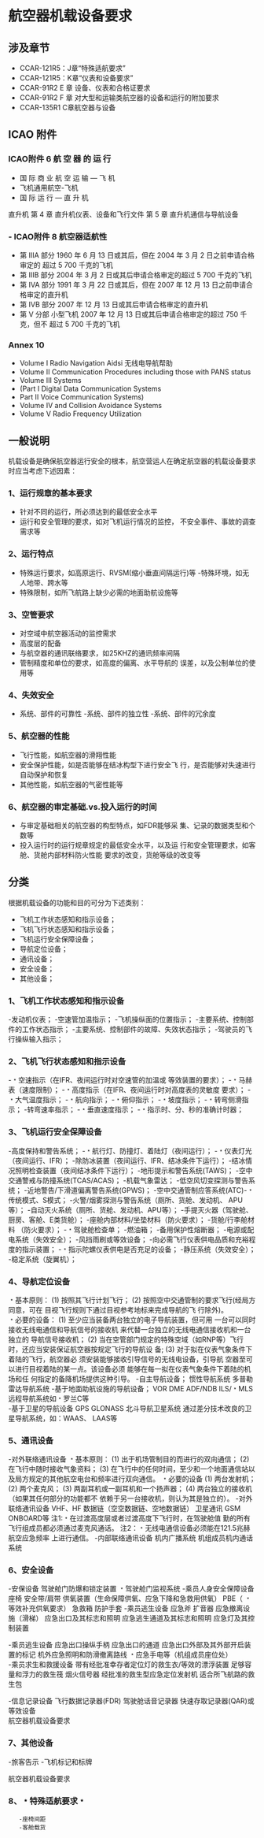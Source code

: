 # 航空器机载设备要求
## 涉及章节

- CCAR-121R5：J章“特殊适航要求”
- CCAR-121R5：K章“仪表和设备要求”
- CCAR-91R2 E 章 设备、仪表和合格证要求
- CCAR-91R2 F 章 对大型和运输类航空器的设备和运行的附加要求
- CCAR-135R1 C章航空器与设备

## ICAO 附件


###  ICAO附件 6 航 空 器 的 运 行

- 国 际 商 业 航 空 运 输 — 飞 机
- 飞机通用航空-飞机
- 国 际 运 行 — 直 升 机

直升机
第 4 章 直升机仪表、设备和飞行文件
第 5 章 直升机通信与导航设备

### - ICAO附件 8 航空器适航性

- 第 IIIA 部分 1960 年 6 月 13 日或其后，但在 2004 年 3 月 2 日之前申请合格审定的 超过 5 700 千克的飞机
- 第 IIIB 部分 2004 年 3 月 2 日或其后申请合格审定的超过 5 700 千克的飞机 
- 第 IVA 部分 1991 年 3 月 22 日或其后，但在 2007 年 12 月 13 日之前申请合格审定的直升机 
- 第 IVB 部分 2007 年 12 月 13 日或其后申请合格审定的直升机
- 第 V 分部 小型飞机 2007 年 12 月 13 日或其后申请合格审定的超过 750 千克，但不 超过 5 700 千克的飞机

### Annex 10
- Volume I Radio Navigation Aidsi 无线电导航帮助
- Volume II Communication Procedures including those with PANS status
- Volume III  Systems
- (Part I Digital Data Communication Systems
- Part II Voice Communication Systems)
- Volume IV  and Collision Avoidance Systems
- Volume V  Radio Frequency  Utilization
  
## 一般说明
  机载设备是确保航空器运行安全的根本，航空营运人在确定航空器的机载设备要求时应当考虑下述因素：
###   1、运行规章的基本要求
- 针对不同的运行，所必须达到的最低安全水平
- 运行和安全管理的要求，如对飞机运行情况的监控， 不安全事件、事故的调查需求等
  
###  2、运行特点
- 特殊运行要求，如高原运行、RVSM(缩小垂直间隔运行)等
  -特殊环境，如无人地带、跨水等
- 特殊限制，如所飞航路上缺少必需的地面助航设施等 

###  3、空管要求
- 对空域中航空器活动的监控需求
- 高度层的配备
- 与航空器的通讯联络要求，如25KHZ的通讯频率间隔
- 管制精度和单位的要求，如高度的偏离、水平导航的
   误差，以及公制单位的使用等
   
###  4、失效安全
- 系统、部件的可靠性
  -系统、部件的独立性
  -系统、部件的冗余度
  
###    5、航空器的性能
- 飞行性能，如航空器的滑翔性能
- 安全保护性能，如是否能够在结冰构型下进行安全飞
   行，是否能够对失速进行自动保护和恢复
- 其他性能，如航空器的气密性能等
  
###     6、航空器的审定基础.vs.投入运行的时间
- 与审定基础相关的航空器的构型特点，如FDR能够采
   集、记录的数据类型和个数等
- 投入运行时的运行规章规定的最低安全水平，以及运
   行和安全管理要求，如客舱、货舱内部材料防火性能
   要求的改变，货舱等级的改变等
  
## 分类
  根据机载设备的功能和目的可分为下述类别：

- 飞机工作状态感知和指示设备；
- 飞机飞行状态感知和指示设备；
- 飞机运行安全保障设备；
- 导航定位设备；
- 通讯设备；
- 安全设备；
- 其他设备；

### 1、飞机工作状态感知和指示设备

-发动机仪表；
-空速管加温指示；
-飞机操纵面的位置指示；
-主要系统、控制部件的工作状态指示；
-主要系统、控制部件的故障、失效状态指示；
-驾驶员的飞行操纵输入指示；
   

### 2、飞机飞行状态感知和指示设备
  -﹡空速指示（在IFR、夜间运行时对空速管的加温或
    等效装置的要求）；
   -﹡马赫表（速度限制）；
   -﹡高度指示（在IFR、夜间运行时对高度表的灵敏度
    要求）；
   -﹡大气温度指示；
   -﹡航向指示；
   -﹡俯仰指示；
   -﹡坡度指示；
   -﹡转弯侧滑指示；
   -转弯速率指示；
   -﹡垂直速度指示；
   -﹡指示时、分、秒的准确计时器；

### 3、飞机运行安全保障设备
   -高度保持和警告系统；
   -﹡航行灯、防撞灯、着陆灯（夜间运行）；
   -﹡仪表灯光（夜间运行、IFR）；
   -除防冰装置（夜间运行、IFR、结冰条件下运行）；
   -结冰情况照明检查装置（夜间结冰条件下运行）；
   -地形提示和警告系统(TAWS)；
   -空中交通警戒与防撞系统(TCAS/ACAS)；
   -机载气象雷达；
   -低空风切变探测与警告系统；
   -近地警告/下滑道偏离警告系统(GPWS)；
   -空中交通管制应答系统(ATC)-﹡传统模式、S模式；
   -火警/烟雾探测与警告系统（厕所、货舱、发动机、
    APU等）；
   -自动灭火系统（厕所、货舱、发动机、APU等）；
   -手提灭火器（驾驶舱、厨房、客舱、E类货舱）；
   -座舱内部材料/坐垫材料（防火要求）；
   -货舱/行李舱材料 （防火要求）；
   -﹡驾驶舱检查单；
   -燃油箱；
   -备用保护性熔断器；
   -电源或配电系统（失效安全）；
   -风挡雨刷或等效设备；
   -向必需飞行仪表供电品质和充裕程度的指示装置；
   -﹡指示陀螺仪表供电是否充足的设备；
   -静压系统（失效安全）；
   -稳定系统（旋翼机）；
   
### 4、导航定位设备
   ﹡基本原则：
      (1) 按照其飞行计划飞行； 
      (2) 按照空中交通管制的要求飞行(经局方同意，可在
      目视飞行规则下通过目视参考地标来完成导航的飞
      行除外)。   
   ﹡必要的设备：
   (1) 至少应当装备两台独立的电子导航装置，但可用
      一台可以同时接收无线电通信和导航信号的接收机
      来代替一台独立的无线电通信接收机和一台独立的
      导航信号接收机； 
   (2) 当在空管部门规定的特殊空域（如RNP等）飞行
      时，还应当安装保证航空器按规定飞行的导航设
      备;
   (3) 对于拟在仪表气象条件下着陆的飞行，航空器必
      须安装能够接收引导信号的无线电设备，引导航
      空器至可以进行目视着陆的某一点。该设备必须
      能够在每一拟在仪表气象条件下着陆的机场和任
      何指定的备降机场提供这种引导。 
   -自主导航设备；
    惯性导航系统
    多普勒雷达导航系统
   -基于地面助航设施的导航设备；
    VOR
    DME
    ADF/NDB
    ILS/﹡MLS
    远程导航系统如﹡罗兰C等         
   -基于卫星的导航设备
    GPS
    GLONASS
    北斗导航卫星系统
    通过差分技术改良的卫星导航系统，如：WAAS、
    LAAS等
### 5、通讯设备
   -对外联络通讯设备
    ﹡基本原则：
        (1) 出于机场管制目的而进行的双向通信； 
        (2) 在飞行中随时接收气象资料； 
        (3) 在飞行中的任何时间，至少和一个地面通信站以
       及局方规定的其他航空电台和频率进行双向通信。
    ﹡必要的设备
    (1) 两台发射机； 
        (2) 两个麦克风； 
        (3) 两副耳机或一副耳机和一个扬声器； 
    (4) 两台独立的接收机（如果其任何部分的功能都不
       依赖于另一台接收机，则认为其是独立的）。
   -对外联络通讯设备
    VHF、HF
    数据链（空空数据链、空地数据链）
    卫星通讯
    GSM ONBOARD等
注1:﹡在过渡高度层或者过渡高度下飞行时，在驾驶舱值
    勤的所有飞行组成员都必须通过麦克风通话。
注2：﹡无线电通信设备必须能在121.5兆赫航空应急频率
     上进行通信。
   -内部联络通讯设备
    机内广播系统
    机组成员机内通话系统

### 6、安全设备
   -安保设备
    驾驶舱门防爆和锁定装置
       ﹡驾驶舱门监视系统
   -乘员人身安全保障设备
    座椅
    安全带/肩带
    供氧装置（生命保障供氧、应急下降和急救用供氧）
    PBE（ ﹡等效补充供氧要求）
    急救箱
    防护手套
   -乘员逃生设备
    应急斧
    扩音器
    应急撤离设施（滑梯）
    应急出口及其标志和照明
    应急逃生通道及其标志和照明
    应急灯及其控制装置
    
   -乘员逃生设备
    应急出口操纵手柄
    应急出口的通道
    应急出口外部及其外部开启装置的标记
    机外应急照明和防滑撤离路线
    ﹡应急手电等（机组成员座位处）   
   -乘员求生和救援设备
    带有经批准幸存者定位灯的救生衣/等效的漂浮装置
    足够容量和浮力的救生筏
    烟火信号器
    经批准的救生型应急定位发射机
    适合所飞航路的救生包
    
   -信息记录设备
    飞行数据记录器(FDR)
    驾驶舱话音记录器
    快速存取记录器(QAR)或等效设备  
航空器机载设备要求
### 7、其他设备
   -旅客告示
   -飞机标记和标牌
 
  
    
航空器机载设备要求
### 8、﹡特殊适航要求﹡ 
       -座椅间距
       -客舱载货

    


